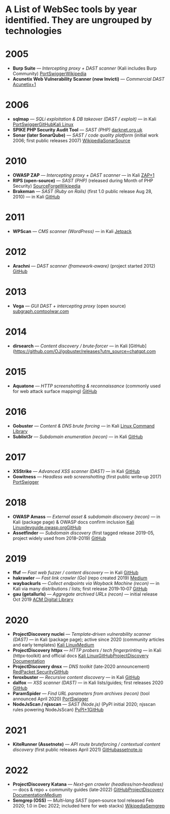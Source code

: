 # A List of WebSec tools by year identified.  They are ungrouped by technologies

# 2005
- **Burp Suite** — _Intercepting proxy + DAST scanner_ (Kali includes Burp Community) [PortSwigger](https://portswigger.net/blog/burp-through-the-ages?utm_source=chatgpt.com)[Wikipedia](https://en.wikipedia.org/wiki/Burp_Suite?utm_source=chatgpt.com)
- **Acunetix Web Vulnerability Scanner (now Invicti)** — _Commercial DAST_ [Acunetix+1](https://www.acunetix.com/blog/news/acunetix-web-vulnerability-scanner-combats-google-hacking-attacks/?utm_source=chatgpt.com)

# 2006
- **sqlmap** — _SQLi exploitation & DB takeover (DAST / exploit)_ — in Kali [PortSwigger](https://portswigger.net/daily-swig/sqlmap-plans-to-prototype-gui-support?utm_source=chatgpt.com)[GitHub](https://github.com/sqlmapproject/sqlmap/wiki/History?utm_source=chatgpt.com)[Kali Linux](https://www.kali.org/tools/sqlmap/?utm_source=chatgpt.com)
- **SPIKE PHP Security Audit Tool** — _SAST (PHP)_ [darknet.org.uk](https://www.darknet.org.uk/2006/08/spikesource-spike-php-security-audit-tool/?utm_source=chatgpt.com)
- **Sonar (later SonarQube)** — _SAST / code quality platform_ (initial work 2006; first public releases 2007) [Wikipedia](https://en.wikipedia.org/wiki/SonarQube?utm_source=chatgpt.com)[SonarSource](https://www.sonarsource.com/products/sonarqube/downloads/historical-downloads/?utm_source=chatgpt.com)

# 2010
- **OWASP ZAP** — _Intercepting proxy + DAST scanner_ — in Kali [ZAP+1](https://www.zaproxy.org/blog/2020-09-06-zap-is-ten-years-old/?utm_source=chatgpt.com)
- **RIPS (open‑source)** — _SAST (PHP)_ (released during Month of PHP Security) [SourceForge](https://sourceforge.net/projects/rips-scanner/?utm_source=chatgpt.com)[Wikipedia](https://en.wikipedia.org/wiki/RIPS?utm_source=chatgpt.com)
- **Brakeman** — _SAST (Ruby on Rails)_ (first 1.0 public release Aug 28, 2010) — in Kali [GitHub](https://github.com/Arachni/arachni?utm_source=chatgpt.com)

# 2011
- **WPScan** — _CMS scanner (WordPress)_ — in Kali [Jetpack](https://jetpack.com/resources/jetpack-acquires-wordpress-vulnerability-database-wpscan/?utm_source=chatgpt.com)
# 2012
- **Arachni** — _DAST scanner (framework‑aware)_ (project started 2012) [GitHub](https://github.com/owasp-amass/amass/releases?utm_source=chatgpt.com)
# 2013
- **Vega** — _GUI DAST + intercepting proxy_ (open source) [subgraph.com](https://subgraph.com/vega/?utm_source=chatgpt.com)[toolwar.com](https://www.toolwar.com/2013/09/vega-web-vulnerability-scanner-tools.html?utm_source=chatgpt.com)
# 2014
- **dirsearch** — _Content discovery / brute‑forcer_ — in Kali [GitHub](https://github.com/OJ/gobuster/releases?utm_source=chatgpt.com
# 2015
- **Aquatone** — _HTTP screenshotting & reconnaissance_ (commonly used for web attack surface mapping) [GitHub](https://github.com/mitmproxy/mitmproxy/releases?utm_source=chatgpt.com)

# 2016
- **Gobuster** — _Content & DNS brute forcing_ — in Kali [Linux Command Library](https://linuxcommandlibrary.com/man/wfuzz?utm_source=chatgpt.com)
- **Sublist3r** — _Subdomain enumeration (recon)_ — in Kali [GitHub](https://github.com/aboul3la/Sublist3r/releases?utm_source=chatgpt.com)

# 2017
- **XSStrike** — _Advanced XSS scanner (DAST)_ — in Kali [GitHub](https://github.com/s0md3v/XSStrike/releases?utm_source=chatgpt.com)
- **Gowitness** — _Headless web screenshotting_ (first public write‑up 2017) [PortSwigger](https://portswigger.net/research/request-smuggling?utm_source=chatgpt.com)

# 2018
- **OWASP Amass** — _External asset & subdomain discovery (recon)_ — in Kali (package page) & OWASP docs confirm inclusion [Kali Linux](https://www.kali.org/tools/amass/?utm_source=chatgpt.com)[devguide.owasp.org](https://devguide.owasp.org/en/06-verification/02-tools/02-amass/?utm_source=chatgpt.com)[GitHub](https://github.com/owasp-amass/amass?utm_source=chatgpt.com)
- **Assetfinder** — _Subdomain discovery_ (first tagged release 2019-05, project widely used from 2018–2019) [GitHub](https://github.com/tomnomnom/assetfinder?utm_source=chatgpt.com)
    

# 2019
- **ffuf** — _Fast web fuzzer / content discovery_ — in Kali [GitHub](https://github.com/ffuf/ffuf?utm_source=chatgpt.com)
- **hakrawler** — _Fast link crawler (Go)_ (repo created 2019) [Medium](https://hakluke.medium.com/introducing-hakrawler-a-fast-web-crawler-for-hackers-ff799955f134?utm_source=chatgpt.com)
- **waybackurls** — _Collect endpoints via Wayback Machine (recon)_ — in Kali via many distributions / lists; first release 2019‑10‑07 [GitHub](https://github.com/s0md3v/XSStrike/releases?utm_source=chatgpt.com)
- **gau (getallurls)** — _Aggregate archived URLs (recon)_ — initial release Oct 2019 [ACM Digital Library](https://dl.acm.org/doi/abs/10.1007/s10207-018-0399-z?utm_source=chatgpt.com)

# 2020
- **ProjectDiscovery nuclei** — _Template‑driven vulnerability scanner (DAST)_ — in Kali (package page); active since 2020 (community articles and early templates) [Kali Linux](https://www.kali.org/tools/nuclei/?utm_source=chatgpt.com)[Medium](https://dwisiswant0.medium.com/how-to-scan-continuously-with-nuclei-fcb7e9d8b8b9?utm_source=chatgpt.com)
- **ProjectDiscovery httpx** — _HTTP probers / tech fingerprinting_ — in Kali (httpx‑toolkit) and official docs [Kali Linux](https://www.kali.org/tools/httpx-toolkit/?utm_source=chatgpt.com)[GitHub](https://github.com/projectdiscovery/httpx?utm_source=chatgpt.com)[ProjectDiscovery Documentation](https://docs.projectdiscovery.io/tools/httpx/install?utm_source=chatgpt.com)
- **ProjectDiscovery dnsx** — _DNS toolkit_ (late‑2020 announcement) [RedPacket Security](https://www.redpacketsecurity.com/dnsx-a-fast-and-multi-purpose-dns-toolkit-allow-to-run-multiple-dns-queries-of-your-choice-with-a-list-of-user-supplied-resolvers/?utm_source=chatgpt.com)[GitHub](https://github.com/projectdiscovery/dnsx?utm_source=chatgpt.com)
- **feroxbuster** — _Recursive content discovery_ — in Kali [GitHub](https://github.com/epi052/feroxbuster/releases?utm_source=chatgpt.com)
- **dalfox** — _XSS scanner (DAST)_ — in Kali lists/guides; first releases 2020 [GitHub](https://github.com/hahwul/dalfox?utm_source=chatgpt.com)
- **ParamSpider** — _Find URL parameters from archives (recon)_ (tool announced April 2020) [PortSwigger](https://portswigger.net/daily-swig/paramspider-new-tool-helps-in-the-discovery-of-url-parameter-vulnerabilities?utm_source=chatgpt.com)
- **NodeJsScan / njsscan** — _SAST (Node.js)_ (PyPI initial 2020; njsscan rules powering NodeJsScan) [PyPI+1](https://pypi.org/project/nodejsscan/?utm_source=chatgpt.com)[GitHub](https://github.com/ajinabraham/nodejsscan/releases?utm_source=chatgpt.com)
    
# 2021
- **KiteRunner (Assetnote)** — _API route bruteforcing / contextual content discovery_ (first public releases April 2021) [GitHub](https://github.com/assetnote/kiterunner/releases?utm_source=chatgpt.com)[assetnote.io](https://www.assetnote.io/resources/research/contextual-content-discovery-youve-forgotten-about-the-api-endpoints?utm_source=chatgpt.com)
# 2022
- **ProjectDiscovery Katana** — _Next‑gen crawler (headless/non‑headless)_ — docs & repo + community guides (late‑2022) [GitHub](https://github.com/projectdiscovery/katana?utm_source=chatgpt.com)[ProjectDiscovery Documentation](https://docs.projectdiscovery.io/tools/katana/install?utm_source=chatgpt.com)[Medium](https://medium.com/%40sherlock297/katana-framework-how-to-use-it-to-scan-and-mass-collect-website-data-107f5ae326e0?utm_source=chatgpt.com)
- **Semgrep (OSS)** — _Multi‑lang SAST_ (open‑source tool released Feb 2020; 1.0 in Dec 2022; included here for web stacks) [Wikipedia](https://en.wikipedia.org/wiki/Semgrep?utm_source=chatgpt.com)[Semgrep](https://semgrep.dev/blog/2022/semgrep-release-v1-announcement?utm_source=chatgpt.com)
